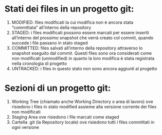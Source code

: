 # Stati dei files in un progetto git:

1.	MODIFIED: files modificati la cui modifica non è ancora stata “committata” all’interno della repository
2.	STAGED: i files modificati possono essere marcati per essere inseriti all’interno del prossimo snapshot che verrà creato col commit, quando succede i file passano in stato staged
3.	COMMITTED: files salvati all’interno della repository attraverso lo snapshot eseguito dal commit. Questi files sono ora considerati come non modificati (unmodified) in quanto la loro modifica è stata registrata nella cronologia di progetto
4.  UNTRACKED: i files in questo stato non sono ancora aggiunti al progetto

# Sezioni di un progetto git:
1.	Working Tree (chiamato anche Working Directory o area di lavoro) ove risiedono i files in stato modified assieme alla versione corrente dei files non modificati
2.	Staging Area ove risiedono i file marcati come staged
3.	Cartella .git (la Repository locale) ove risiedono tutti i files committati in ogni versione
